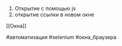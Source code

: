 1. Открытие с помощью js
2. открытие ссылки в новом окне

[[Окна]]

#автоматизация 
#selenium 
#окна_браузера